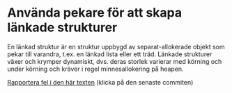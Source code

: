 # Använda pekare för att skapa länkade strukturer

En länkad struktur är en struktur uppbygd av separat-allokerade
objekt som pekar till varandra, t.ex. en länkad lista eller ett
träd. Länkade strukturer växer och krymper dynamiskt, dvs. deras
storlek varierar med körning och under körning och kräver i regel
minnesallokering på heapen.

[Rapportera fel i den här texten](https://github.com/IOOPM-UU/achievements/commits/master/M37.md) (klicka på den senaste commiten)